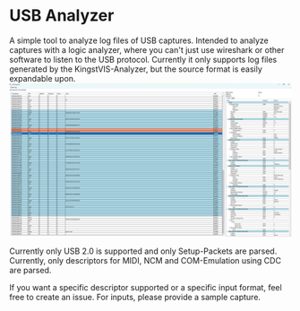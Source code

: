 # USB Analyzer
A simple tool to analyze log files of USB captures. Intended to analyze captures with a logic analyzer, where you can't just use wireshark or other software to listen to the USB protocol. Currently it only supports log files generated by the KingstVIS-Analyzer, but the source format is easily expandable upon.
![](/Images/MainWindow.png)

Currently only USB 2.0 is supported and only Setup-Packets are parsed. Currently, only descriptors for MIDI, NCM and COM-Emulation using CDC are parsed.

If you want a specific descriptor supported or a specific input format, feel free to create an issue. For inputs, please provide a sample capture.